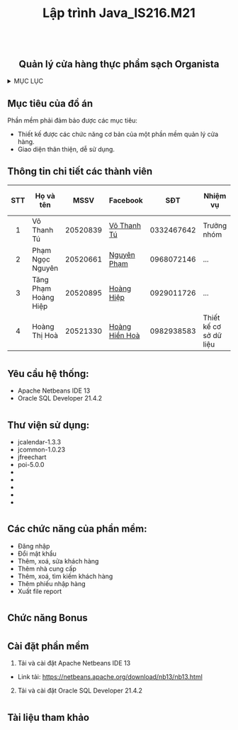 # <h1 align="center">Lập trình Java_IS216.M21<h1>


<!-- PROJECT LOGO -->
<br />
<div align="center">
  <a href="">
  </a>
 
  <h2 align="center">Quản lý cửa hàng thực phẩm sạch Organista</h2>
</div>

<!-- MỤC LỤC -->
<details>
  <summary>MỤC LỤC</summary>
  <ol>
    <li>
      <a href="#muctieu">Mục tiêu đồ án</a>
    </li>
    <li>
      <a href="#thanhvien">Danh sách thành viên</a>
    </li>
    <li><a href="#yeucau">Yêu cầu hệ thống</a></li>
    <li><a href="#thuvien">Thư viện sử dụng</a></li>
    <li>
      <a href="#chucnang">Các chức năng của phần mềm</a>
    </li>
    <li><a href="#bonus">Chức năng bonus</a></li>
    <li>
      <a href="#caidat">Cài đặt phần mềm</a>
    </li>
    <li><a href="#tlthamkhao">Tài liệu tham khảo</a></li>
  </ol>
</details>


<!-- ĐỒ ÁN -->
## <h2 id="muctieu">Mục tiêu của đồ án</h2>
Phần mềm phải đảm bảo được các mục tiêu:
- Thiết kế được các chức năng cơ bản của một phần mềm quản lý cửa hàng.
- Giao diện thân thiện, dễ sử dụng.
  
## <h2 id="dsthanhvien">Thông tin chi tiết các thành viên</h2>
 
| STT| Họ và tên           | MSSV     | Facebook                                                             |   SĐT     |        Nhiệm vụ       |  Đánh giá %  |
|:--:|---------------------|----------|----------------------------------------------------------------------|-----------|-----------------------|--------------|
| 1  | Võ Thanh Tú         | 20520839 |[Võ Thanh Tú](https://www.facebook.com/vothanhtu2956)                 |0332467642 |Trưởng nhóm            |     30       |
| 2  | Phạm Ngọc Nguyên    | 20520661 |[Nguyên Phạm](https://www.facebook.com/phamnguyen5629)                |0968072146 |...                    |     30       | 
| 3  | Tăng Phạm Hoàng Hiệp| 20520895 |[Hoàng Hiệp](https://www.facebook.com/profile.php?id=100011017901120) |0929011726 |...                    |     20       |
| 4  | Hoàng Thị Hoà       | 20521330 |[Hoàng Hiền Hoà](https://www.facebook.com/hienhoa.hoang.946)          |0982938583 |Thiết kế cơ sở dữ liệu |     20       |

# <h2 id="yeucau">Yêu cầu hệ thống:
- Apache Netbeans IDE 13
- Oracle SQL Developer 21.4.2
# <h2 id="thuvien">Thư viện sử dụng:
- jcalendar-1.3.3
- jcommon-1.0.23
- jfreechart
- poi-5.0.0
-
-
-
-
-

# <h2 id="chucnang">Các chức năng của phần mềm:</h2>
- Đăng nhập
- Đổi mật khẩu
- Thêm, xoá, sửa khách hàng
- Thêm nhà cung cấp
- Thêm, xoá, tìm kiếm khách hàng
- Thêm phiếu nhập hàng
- Xuất file report
# <h2 id="bonus">Chức năng Bonus</h2>
   
# <h2 id="caidat">Cài đặt phần mềm</h2>
1. Tải và cài đặt Apache Netbeans IDE 13
  - Link tải: https://netbeans.apache.org/download/nb13/nb13.html
2. Tải và cài đặt Oracle SQL Developer 21.4.2
  
# <h2 id="tlthamkhao">Tài liệu tham khảo</h2> 
